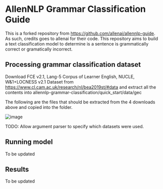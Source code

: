 # AllenNLP Grammar Classification Guide

This is a forked repository from https://github.com/allenai/allennlp-guide. As such, credits goes to allenai for their code. 
This repository aims to build a text classification model to determine is a sentence is grammatically correct or gramatically incorrect.


## Processing grammar classification dataset

Download FCE v2.1, Lang-5 Corpus of Learner English, NUCLE, W&1+LOCNESS v2.1 Dataset from https://www.cl.cam.ac.uk/research/nl/bea2019st/#data and extract all the contents into
allennlp-grammar-classification/quick_start/data/gec

The following are the files that should be extracted from the 4 downloads above and copied into the folder. 

![image](https://user-images.githubusercontent.com/68331483/141755687-a4b163f6-eab9-436a-a817-bef260322d07.png)

TODO: Allow argument parser to specify which datasets were used.




## Running model

To be updated

## Results 

To be updated

